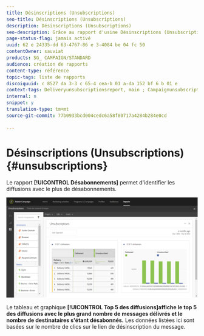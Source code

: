 ```yaml
---
title: Désinscriptions (Unsubscriptions)
seo-title: Désinscriptions (Unsubscriptions)
description: Désinscriptions (Unsubscriptions)
seo-description: Grâce au rapport d'usine Désinscriptions (Unsubscriptions), découvrez combien de fois les clients se sont désabonnés à vos diffusions.
page-status-flag: jamais activé
uuid: 62 e 24335-dd 63-4767-86 e 3-4084 be 04 fc 50
contentOwner: sauviat
products: SG_ CAMPAIGN/STANDARD
audience: création de rapports
content-type: référence
topic-tags: liste de rapports
discoiquuid: c 8527 da 3-3 c 65-4 cea-b 01 a-da 152 bf 6 b 01 e
context-tags: Deliveryunsubscriptionsreport, main ; Campaignunsubscriptionsreport, main ; Programunsubscriptionsreport, main
internal: n
snippet: y
translation-type: tm+mt
source-git-commit: 77b0933bcd004cedc6a58f80717a4284b284e0cd

---
```



# Désinscriptions (Unsubscriptions){#unsubscriptions}

Le rapport **[!UICONTROL Désabonnements]** permet d'identifier les diffusions avec le plus de désabonnements.

![](assets/delivery_reports_unsub.png)

Le tableau et graphique **[!UICONTROL Top 5 des diffusions]affiche le top 5 des diffusions avec le plus grand nombre de messages délivrés et le nombre de destinataires s'étant désabonnés.** Les données listées ici sont basées sur le nombre de clics sur le lien de désinscription du message.

